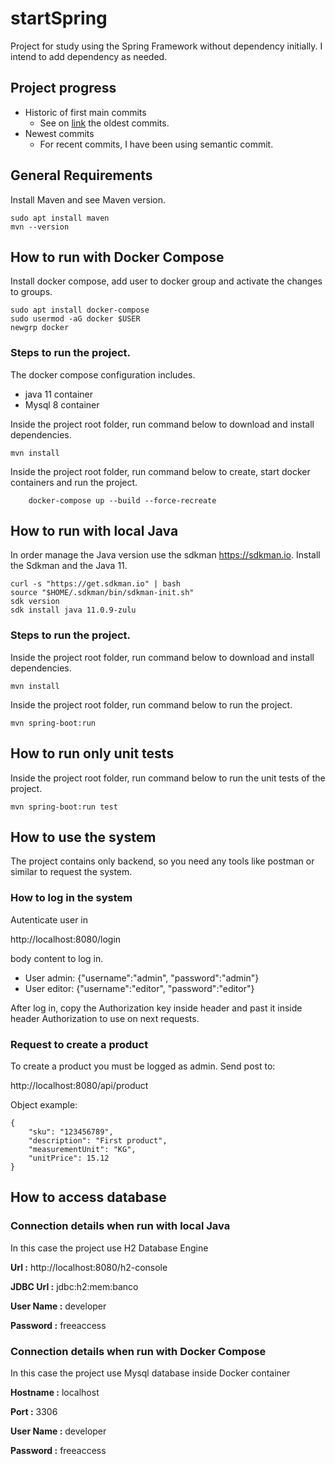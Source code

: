 # startSpring
Project for study using the Spring Framework without dependency initially. I intend to add dependency as needed. 

## Project progress
- Historic of first main commits
  - See on [link](./README_historyCommits.md) the oldest commits.
- Newest commits
  - For recent commits, I have been using semantic commit.

## General Requirements
Install Maven and see Maven version.
```
sudo apt install maven
mvn --version
```

## How to run with Docker Compose
Install docker compose, add user to docker group and activate the changes to groups.
```
sudo apt install docker-compose
sudo usermod -aG docker $USER
newgrp docker
```

### Steps to run the project.
The docker compose configuration includes.
- java 11 container
- Mysql 8 container

Inside the project root folder, run command below to download and install dependencies.
```
mvn install
``` 
Inside the project root folder, run command below to create, start docker containers and run the project.
```
    docker-compose up --build --force-recreate
```

## How to run with local Java
In order manage the Java version use the sdkman https://sdkman.io. Install the Sdkman and the Java 11.
```
curl -s "https://get.sdkman.io" | bash
source "$HOME/.sdkman/bin/sdkman-init.sh"
sdk version
sdk install java 11.0.9-zulu
``` 
### Steps to run the project.
Inside the project root folder, run command below to download and install dependencies.
```
mvn install
``` 
Inside the project root folder, run command below to run the project.
```
mvn spring-boot:run
``` 

## How to run only unit tests
Inside the project root folder, run command below to run the unit tests of the project.
```
mvn spring-boot:run test
``` 

## How to use the system
The project contains only backend, so you need any tools like postman or similar to request the system.
### How to log in the system
Autenticate user in

http://localhost:8080/login

body content to log in.
- User admin: {"username":"admin", "password":"admin"}
- User editor: {"username":"editor", "password":"editor"}

After log in, copy the Authorization key inside header and past it inside header Authorization to use on next requests. 

### Request to create a product
To create a product you must be logged as admin. Send post to:

http://localhost:8080/api/product

Object example:
```
{
    "sku": "123456789",
    "description": "First product",
    "measurementUnit": "KG",
    "unitPrice": 15.12
}
``` 

## How to access database
### Connection details when run with local Java
In this case the project use H2 Database Engine

**Url :** http://localhost:8080/h2-console

**JDBC Url :** jdbc:h2:mem:banco

**User Name :** developer

**Password :** freeaccess

### Connection details when run with Docker Compose
In this case the project use Mysql database inside Docker container

**Hostname :** localhost

**Port :** 3306

**User Name :** developer

**Password :** freeaccess